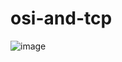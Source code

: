 # osi-and-tcp
![image](https://github.com/TheMac223/osi-and-tcp/assets/46207369/1b836a64-77b2-4552-950b-eee840a312e4)
